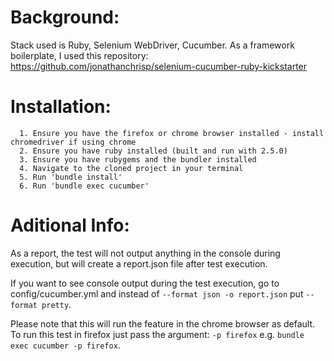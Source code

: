 # Background:
Stack used is Ruby, Selenium WebDriver, Cucumber.
As a framework boilerplate, I used this repository: https://github.com/jonathanchrisp/selenium-cucumber-ruby-kickstarter

# Installation:
      1. Ensure you have the firefox or chrome browser installed - install chromedriver if using chrome
      2. Ensure you have ruby installed (built and run with 2.5.0)
      3. Ensure you have rubygems and the bundler installed
      4. Navigate to the cloned project in your terminal
      5. Run 'bundle install'
      6. Run 'bundle exec cucumber'

# Aditional Info:
As a report, the test will not output anything in the console during execution, but will create a report.json file after test execution.

If you want to see console output during the test execution, go to config/cucumber.yml and instead of `--format json -o report.json` put `--format pretty`.

Please note that this will run the feature in the chrome browser as default. To run this test in firefox just pass the argument:
`-p firefox`  e.g. `bundle exec cucumber -p firefox`.
